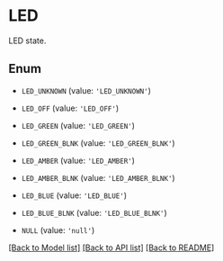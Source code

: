 # LED

LED state.

## Enum

* `LED_UNKNOWN` (value: `'LED_UNKNOWN'`)

* `LED_OFF` (value: `'LED_OFF'`)

* `LED_GREEN` (value: `'LED_GREEN'`)

* `LED_GREEN_BLNK` (value: `'LED_GREEN_BLNK'`)

* `LED_AMBER` (value: `'LED_AMBER'`)

* `LED_AMBER_BLNK` (value: `'LED_AMBER_BLNK'`)

* `LED_BLUE` (value: `'LED_BLUE'`)

* `LED_BLUE_BLNK` (value: `'LED_BLUE_BLNK'`)

* `NULL` (value: `'null'`)

[[Back to Model list]](../README.md#documentation-for-models) [[Back to API list]](../README.md#documentation-for-api-endpoints) [[Back to README]](../README.md)


